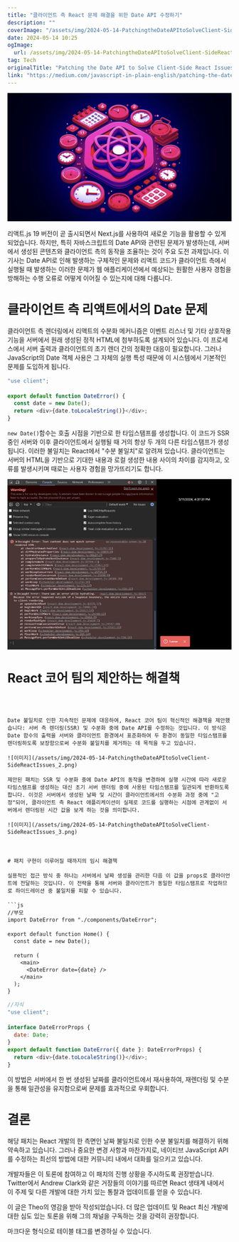 ```yaml
---
title: "클라이언트 측 React 문제 해결을 위한 Date API 수정하기"
description: ""
coverImage: "/assets/img/2024-05-14-PatchingtheDateAPItoSolveClient-SideReactIssues_0.png"
date: 2024-05-14 10:25
ogImage: 
  url: /assets/img/2024-05-14-PatchingtheDateAPItoSolveClient-SideReactIssues_0.png
tag: Tech
originalTitle: "Patching the Date API to Solve Client-Side React Issues"
link: "https://medium.com/javascript-in-plain-english/patching-the-date-api-to-solve-client-side-reactjs-issues-cd320c8478af"
---
```



<img src="/assets/img/2024-05-14-PatchingtheDateAPItoSolveClient-SideReactIssues_0.png" />

리액트.js 19 버전이 곧 출시되면서 Next.js를 사용하여 새로운 기능을 활용할 수 있게 되었습니다. 하지만, 특히 자바스크립트의 Date API와 관련된 문제가 발생하는데, 서버에서 생성된 콘텐츠와 클라이언트 측의 동작을 조율하는 것이 주요 도전 과제입니다. 이 기사는 Date API로 인해 발생하는 구체적인 문제와 리액트 코드가 클라이언트 측에서 실행될 때 발생하는 이러한 문제가 웹 애플리케이션에서 예상되는 원활한 사용자 경험을 방해하는 수행 오류로 어떻게 이어질 수 있는지에 대해 다룹니다.

# 클라이언트 측 리액트에서의 Date 문제

클라이언트 측 렌더링에서 리액트의 수분화 메커니즘은 이벤트 리스너 및 기타 상호작용 기능을 서버에서 원래 생성된 정적 HTML에 첨부하도록 설계되어 있습니다. 이 프로세스에서 서버 출력과 클라이언트의 초기 렌더 간의 정확한 대응이 필요합니다. 그러나 JavaScript의 Date 객체 사용은 그 자체의 실행 특성 때문에 이 시스템에서 기본적인 문제를 도입하게 됩니다.



```js
"use client";

export default function DateError() {
  const date = new Date();
  return <div>{date.toLocaleString()}</div>;
}
```

`new Date()`함수는 호출 시점을 기반으로 한 타임스탬프를 생성합니다. 이 코드가 SSR 중인 서버와 이후 클라이언트에서 실행될 때 거의 항상 두 개의 다른 타임스탬프가 생성됩니다. 이러한 불일치는 React에서 "수분 불일치"로 알려져 있습니다. 클라이언트는 서버의 HTML을 기반으로 기대한 내용과 로컬 생성한 내용 사이의 차이를 감지하고, 오류를 발생시키며 때로는 사용자 경험을 망가뜨리기도 합니다.

<img src="/assets/img/2024-05-14-PatchingtheDateAPItoSolveClient-SideReactIssues_1.png" />

# React 코어 팀의 제안하는 해결책
```



Date 불일치로 인한 지속적인 문제에 대응하여, React 코어 팀이 혁신적인 해결책을 제안했습니다: 서버 측 렌더링(SSR) 및 수분화 중에 Date API를 수정하는 것입니다. 이 방식은 Date 함수의 출력을 서버와 클라이언트 환경에서 표준화하여 두 환경이 동일한 타임스탬프를 렌더링하도록 보장함으로써 수분화 불일치를 제거하는 데 목적을 두고 있습니다.

![이미지](/assets/img/2024-05-14-PatchingtheDateAPItoSolveClient-SideReactIssues_2.png)

제안된 패치는 SSR 및 수분화 중에 Date API의 동작을 변경하여 실행 시간에 따라 새로운 타임스탬프를 생성하는 대신 초기 서버 렌더링 중에 사용된 타임스탬프를 일관되게 반환하도록합니다. 이것은 서버에서 생성된 날짜 및 시간이 클라이언트에서의 수분화 과정 중에 "고정"되어, 클라이언트 측 React 애플리케이션이 실제로 코드를 실행하는 시점에 관계없이 서버에서 렌더링된 시간 값을 보게 하는 것을 의미합니다.

![이미지](/assets/img/2024-05-14-PatchingtheDateAPItoSolveClient-SideReactIssues_3.png)



# 패치 구현이 이루어질 때까지의 임시 해결책

실용적인 접근 방식 중 하나는 서버에서 날짜 생성을 관리한 다음 이 값을 props로 클라이언트에 전달하는 것입니다. 이 전략을 통해 서버와 클라이언트가 동일한 타임스탬프로 작업하므로 하이드레이션 중 불일치를 피할 수 있습니다.

```js
//부모
import DateError from "./components/DateError";

export default function Home() {
  const date = new Date();

  return (
    <main>
      <DateError date={date} />
    </main>
  );
}
```

```js
//자식
"use client";

interface DateErrorProps {
  date: Date;
}
export default function DateError({ date }: DateErrorProps) {
  return <div>{date.toLocaleString()}</div>;
}
```



이 방법은 서버에서 한 번 생성된 날짜를 클라이언트에서 재사용하여, 재렌더링 및 수분을 통해 일관성을 유지함으로써 문제를 효과적으로 우회합니다.

# 결론

해당 패치는 React 개발의 한 측면인 날짜 불일치로 인한 수분 불일치를 해결하기 위해 약속하고 있습니다. 그러나 중요한 변경 사항과 마찬가지로, 네이티브 JavaScript API를 수정하는 최선의 방법에 대한 커뮤니티 내에서 대화를 일으키고 있습니다.

개발자들은 이 토론에 참여하고 이 패치의 진행 상황을 주시하도록 권장받습니다. Twitter에서 Andrew Clark와 같은 거장들의 이야기를 따르면 React 생태계 내에서 이 주제 및 다른 개발에 대한 가치 있는 통찰과 업데이트를 얻을 수 있습니다.

이 글은 Theo의 영감을 받아 작성되었습니다. 더 많은 업데이트 및 React 최신 개발에 대한 심도 있는 토론을 위해 그의 채널을 구독하는 것을 강력히 권장합니다.



마크다운 형식으로 테이블 태그를 변경하실 수 있습니다.